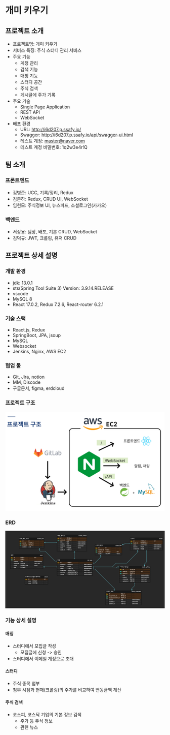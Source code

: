 # 개미 키우기

<!-- 필수 항목 -->

## 프로젝트 소개

* 프로젝트명: 개미 키우기
* 서비스 특징: 주식 스터디 관리 서비스
* 주요 기능
  - 계정 관리
  - 검색 기능
  - 매칭 기능
  - 스터디 공간
  - 주식 검색
  - 게시글에 주가 기록
* 주요 기술
  - Single Page Application
  - REST API
  - WebSocket
* 배포 환경
  - URL: http://i6d207.p.ssafy.io/ 
  - Swagger: http://i6d207.p.ssafy.io/api/swagger-ui.html
  - 테스트 계정: master@naver.com
  - 테스트 계정 비밀번호: 1q2w3e4r!Q

<!-- 자유 양식 -->

## 팀 소개

### 프론트엔드

* 김병준: UCC, 기록/정리, Redux
* 김준하: Redux, CRUD UI, WebSocket
* 임현모: 주식정보 UI, 뉴스피드, 소셜로그인(카카오)

### 백엔드

* 서상용: 팀장, 배포, 기본 CRUD, WebSocket
* 김덕규: JWT, 크롤링, 유저 CRUD

<!-- 자유 양식 -->

## 프로젝트 상세 설명

### 개발 환경

- jdk: 13.0.1
- sts(Spring Tool Suite 3) Version: 3.9.14.RELEASE
- vscode
- MySQL 8
- React 17.0.2, Redux 7.2.6, React-router 6.2.1

### 기술 스택

- React.js, Redux
- SpringBoot, JPA, jsoup
- MySQL
- Websocket
- Jenkins, Nginx, AWS EC2

### 협업 툴

- Git, Jira, notion
- MM, Discode
- 구글문서, figma, erdcloud



### 프로젝트 구조

![image-20220218094307845](README.assets/image-20220218094307845.png)

### ERD

![image-20220218100856283](README.assets/image-20220218100856283.png)



### 기능 상세 설명

#### 매칭

- 스터디에서 모집글 작성
  - 모집글에 신청 -> 승인
- 스터디에서 이메일 계정으로 초대

#### 스터디

- 주식 종목 첨부
- 첨부 시점과 현재(크롤링)의 주가를 비교하여 변동금액 계산

#### 주식 검색

- 코스피, 코스닥 기업의 기본 정보 검색
  - 주가 등 주식 정보
  - 관련 뉴스
